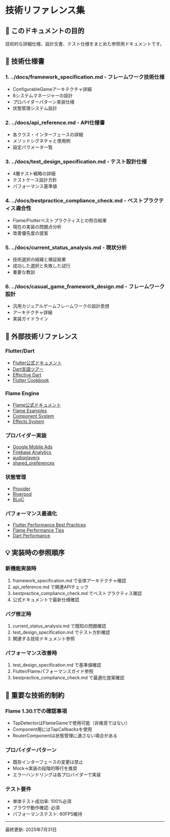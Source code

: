 # 技術リファレンス集

## 🎯 このドキュメントの目的
技術的な詳細仕様、設計文書、テスト仕様をまとめた参照用ドキュメントです。

## 📁 技術仕様書

### 1. **../docs/framework_specification.md** - フレームワーク技術仕様
- ConfigurableGameアーキテクチャ詳細
- 8システムマネージャーの設計
- プロバイダーパターン実装仕様
- 状態管理システム設計

### 2. **../docs/api_reference.md** - API仕様書  
- 各クラス・インターフェースの詳細
- メソッドシグネチャと使用例
- 設定パラメータ一覧

### 3. **../docs/test_design_specification.md** - テスト設計仕様
- 4層テスト戦略の詳細
- テストケース設計方針
- パフォーマンス基準値

### 4. **../docs/bestpractice_compliance_check.md** - ベストプラクティス適合性
- Flame/Flutterベストプラクティスとの照合結果
- 現在の実装の問題点分析
- 改善優先度の提案

### 5. **../docs/current_status_analysis.md** - 現状分析
- 技術選択の経緯と検証結果
- 成功した選択と失敗した試行
- 重要な教訓

### 6. **../docs/casual_game_framework_design.md** - フレームワーク設計
- 汎用カジュアルゲームフレームワークの設計思想
- アーキテクチャ詳細
- 実装ガイドライン

## 🔗 外部技術リファレンス

### Flutter/Dart
- [Flutter公式ドキュメント](https://flutter.dev/docs)
- [Dart言語ツアー](https://dart.dev/guides/language/language-tour)
- [Effective Dart](https://dart.dev/guides/language/effective-dart)
- [Flutter Cookbook](https://flutter.dev/docs/cookbook)

### Flame Engine
- [Flame公式ドキュメント](https://docs.flame-engine.org/latest/)
- [Flame Examples](https://github.com/flame-engine/flame/tree/main/examples)
- [Component System](https://docs.flame-engine.org/latest/flame/components.html)
- [Effects System](https://docs.flame-engine.org/latest/flame/effects.html)

### プロバイダー実装
- [Google Mobile Ads](https://developers.google.com/admob/flutter/quick-start)
- [Firebase Analytics](https://firebase.google.com/docs/analytics/get-started?platform=flutter)
- [audioplayers](https://pub.dev/packages/audioplayers)
- [shared_preferences](https://pub.dev/packages/shared_preferences)

### 状態管理
- [Provider](https://pub.dev/packages/provider)
- [Riverpod](https://riverpod.dev/)
- [BLoC](https://bloclibrary.dev/)

### パフォーマンス最適化
- [Flutter Performance Best Practices](https://flutter.dev/docs/perf/best-practices)
- [Flame Performance Tips](https://docs.flame-engine.org/latest/flame/other/debug.html)
- [Dart Performance](https://dart.dev/guides/language/effective-dart/usage#performance)

## 💡 実装時の参照順序

### 新機能実装時
1. framework_specification.md で全体アーキテクチャ確認
2. api_reference.md で関連APIチェック
3. bestpractice_compliance_check.md でベストプラクティス確認
4. 公式ドキュメントで最新仕様確認

### バグ修正時
1. current_status_analysis.md で既知の問題確認
2. test_design_specification.md でテスト方針確認
3. 関連する技術ドキュメント参照

### パフォーマンス改善時
1. test_design_specification.md で基準値確認
2. Flutter/Flameパフォーマンスガイド参照
3. bestpractice_compliance_check.md で最適化提案確認

## 🚨 重要な技術的制約

### Flame 1.30.1での確認事項
- TapDetectorはFlameGameで使用可能（非推奨ではない）
- Component用にはTapCallbacksを使用
- RouterComponentは状態管理に適さない場合がある

### プロバイダーパターン
- 既存インターフェースの変更は禁止
- Mock→実装の段階的移行を推奨
- エラーハンドリングは各プロバイダーで実装

### テスト要件
- 単体テスト成功率: 100%必須
- ブラウザ動作確認: 必須
- パフォーマンステスト: 60FPS維持

---
最終更新: 2025年7月31日